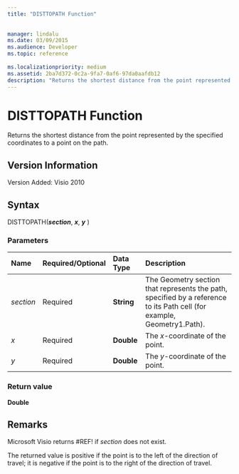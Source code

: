 ```yaml
---
title: "DISTTOPATH Function"
 
 
manager: lindalu
ms.date: 03/09/2015
ms.audience: Developer
ms.topic: reference
 
ms.localizationpriority: medium
ms.assetid: 2ba7d372-0c2a-9fa7-0af6-97da0aafdb12
description: "Returns the shortest distance from the point represented by the specified coordinates to a point on the path."
---
```


# DISTTOPATH Function

Returns the shortest distance from the point represented by the specified coordinates to a point on the path.
  
## Version Information

Version Added: Visio 2010 
  
## Syntax

DISTTOPATH(***section***, ***x***, ***y*** ) 
  
### Parameters

|**Name**|**Required/Optional**|**Data Type**|**Description**|
|:-----|:-----|:-----|:-----|
| _section_ <br/> |Required  <br/> |**String** <br/> |The Geometry section that represents the path, specified by a reference to its Path cell (for example, Geometry1.Path). |
| _x_ <br/> |Required  <br/> |**Double** <br/> |The  _x_-coordinate of the point. |
| _y_ <br/> |Required  <br/> |**Double** <br/> |The  _y_-coordinate of the point. |
   
### Return value

 **Double**
  
## Remarks

Microsoft Visio returns #REF! if  _section_ does not exist. 
  
The returned value is positive if the point is to the left of the direction of travel; it is negative if the point is to the right of the direction of travel.
  

